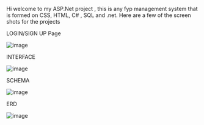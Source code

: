 Hi welcome to my ASP.Net project , this is any fyp management system that is formed on CSS, HTML, C# , SQL and .net.
Here are a few of the screen shots for the projects

LOGIN/SIGN UP Page

![image](https://github.com/DosBros2002/Asp.net-website/assets/92648463/6baa7d36-97e4-4fc5-bc46-b23c02b71237)


INTERFACE

![image](https://github.com/DosBros2002/Asp.net-website/assets/92648463/dea7bec4-5683-447c-b7aa-197e02a4dca6)

SCHEMA

![image](https://github.com/DosBros2002/Asp.net-website/assets/92648463/a1d97c96-a8dc-4403-aa51-be914a27c4f0)

ERD

![image](https://github.com/DosBros2002/Asp.net-website/assets/92648463/23861347-e67d-4bf5-9920-20553073b9e8)




